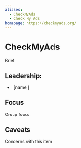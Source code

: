 ```yaml
---
aliases:
  - CheckMyAds
  - Check My Ads
homepage: https://checkmyads.org/
---
```

# CheckMyAds

Brief

## Leadership:

- [[name]]

## Focus

Group focus

## Caveats 

Concerns with this item